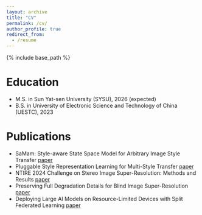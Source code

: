 ```yaml
---
layout: archive
title: "CV"
permalink: /cv/
author_profile: true
redirect_from:
  - /resume
---
```


{% include base_path %}

Education
======
* M.S. in Sun Yat-sen University (SYSU), 2026 (expected)
* B.S. in University of Electronic Science and Technology of China (UESTC), 2023


Publications
======
* SaMam: Style-aware State Space Model for Arbitrary Image Style Transfer [paper](https://openaccess.thecvf.com/content/CVPR2025/html/Liu_SaMam_Style-aware_State_Space_Model_for_Arbitrary_Image_Style_Transfer_CVPR_2025_paper.html)
* Pluggable Style Representation Learning for Multi-Style Transfer [paper](https://openaccess.thecvf.com/content/ACCV2024/html/Liu_Pluggable_Style_Representation_Learning_for_Multi-Style_Transfer_ACCV_2024_paper.html)
* NTIRE 2024 Challenge on Stereo Image Super-Resolution: Methods and Results [paper](https://openaccess.thecvf.com/content/CVPR2024W/NTIRE/html/Wang_NTIRE_2024_Challenge_on_Stereo_Image_Super-Resolution_Methods_and_Results_CVPRW_2024_paper.html)
* Preserving Full Degradation Details for Blind Image Super-Resolution [paper](https://arxiv.org/abs/2407.01299)
* Deploying Large AI Models on Resource-Limited Devices with Split Federated Learning [paper](https://arxiv.org/abs/2504.09114)


  
